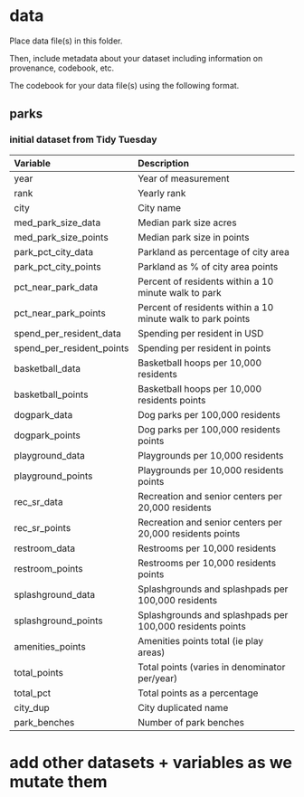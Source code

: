 # data

Place data file(s) in this folder.

Then, include metadata about your dataset including information on provenance, codebook, etc.

The codebook for your data file(s) using the following format.

## parks
### initial dataset from Tidy Tuesday

|Variable         |Description |
|:----------------|:-----------|
|year             | Year of measurement |
|rank             | Yearly rank  |
|city             | City name |
|med_park_size_data	| Median park size acres |
|med_park_size_points | Median park size in points |
|park_pct_city_data | Parkland as percentage of city area |
|park_pct_city_points | Parkland as % of city area points |
|pct_near_park_data	| Percent of residents within a 10 minute walk to park |
|pct_near_park_points	|	Percent of residents within a 10 minute walk to park points|
|spend_per_resident_data	|	Spending per resident in USD|
|spend_per_resident_points	|	Spending per resident in points|
|basketball_data	|	Basketball hoops per 10,000 residents|
|basketball_points	|	Basketball hoops per 10,000 residents points|
|dogpark_data	|	Dog parks per 100,000 residents|
|dogpark_points	|	Dog parks per 100,000 residents points|
|playground_data	|	Playgrounds per 10,000 residents|
|playground_points	|	Playgrounds per 10,000 residents points|
|rec_sr_data	|	Recreation and senior centers per 20,000 residents|
|rec_sr_points	|	Recreation and senior centers per 20,000 residents points|
|restroom_data	|	Restrooms per 10,000 residents|
|restroom_points	|	Restrooms per 10,000 residents points|
|splashground_data	|	Splashgrounds and splashpads per 100,000 residents|
|splashground_points	|	Splashgrounds and splashpads per 100,000 residents points|
|amenities_points	|	Amenities points total (ie play areas)|
|total_points	|	Total points (varies in denominator per/year)|
|total_pct	|	Total points as a percentage|
|city_dup	|	City duplicated name|
|park_benches	|	Number of park benches|

# add other datasets + variables as we mutate them 
